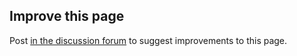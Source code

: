 
## Improve this page

Post [in the discussion forum](https://github.com/stefansundin/altdrag/discussions) to suggest improvements to this page.
